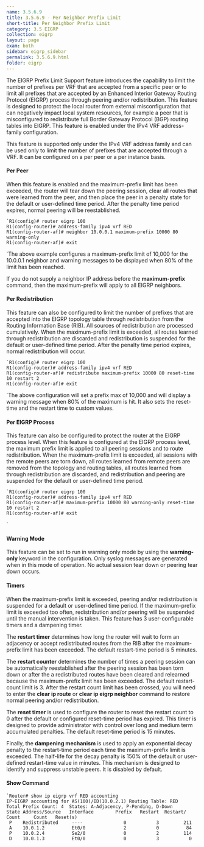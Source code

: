 ```yaml
---
name: 3.5.6.9
title: 3.5.6.9 - Per Neighbor Prefix Limit
short-title: Per Neighbor Prefix Limit
category: 3.5 EIGRP
collection: eigrp
layout: page
exam: both
sidebar: eigrp_sidebar
permalink: 3.5.6.9.html
folder: eigrp
---
```

The EIGRP Prefix Limit Support feature introduces the capability to limit the number of prefixes per VRF that are accepted from a specific peer or to limit all prefixes that are accepted by an Enhanced Interior Gateway Routing Protocol (EIGRP) process through peering and/or redistribution. This feature is designed to protect the local router from external misconfiguration that can negatively impact local system resources, for example a peer that is misconfigured to redistribute full Border Gateway Protocol (BGP) routing tables into EIGRP. This feature is enabled under the IPv4 VRF address-family configuration.

This feature is supported only under the IPv4 VRF address family and can be used only to limit the number of prefixes that are accepted through a VRF. It can be configured on a per peer or a per instance basis.

#### Per Peer

When this feature is enabled and the maximum-prefix limit has been exceeded, the router will tear down the peering session, clear all routes that were learned from the peer, and then place the peer in a penalty state for the default or user-defined time period. After the penalty time period expires, normal peering will be reestablished.
```
`R1(config)# router eigrp 100
R1(config-router)# address-family ipv4 vrf RED
R1(config-router-af)# neighbor 10.0.0.1 maximum-prefix 10000 80 warning-only
R1(config-router-af)# exit
```
`The above example configures a maximum-prefix limit of 10,000 for the 10.0.0.1 neighbor and warning messages to be displayed when 80% of the limit has been reached.

If you do not supply a neighbor IP address before the **maximum-prefix** command, then the maximum-prefix will apply to all EIGRP neighbors.

#### Per Redistribution
This feature can also be configured to limit the number of prefixes that are accepted into the EIGRP topology table through redistribution from the Routing Information Base (RIB). All sources of redistribution are processed cumulatively. When the maximum-prefix limit is exceeded, all routes learned through redistribution are discarded and redistribution is suspended for the default or user-defined time period. After the penalty time period expires, normal redistribution will occur.
```
`R1(config)# router eigrp 100
R1(config-router)# address-family ipv4 vrf RED
R1(config-router-af)# redistribute maximum-prefix 10000 80 reset-time 10 restart 2
R1(config-router-af)# exit
```
`The above configuration will set a prefix max of 10,000 and will display a warning message when 80% of the maximum is hit. It also sets the reset-time and the restart time to custom values.

#### Per EIGRP Process
This feature can also be configured to protect the router at the EIGRP process level. When this feature is configured at the EIGRP process level, the maximum prefix limit is applied to all peering sessions and to route redistribution. When the maximum-prefix limit is exceeded, all sessions with the remote peers are torn down, all routes learned from remote peers are removed from the topology and routing tables, all routes learned from through redistribution are discarded, and redistribution and peering are suspended for the default or user-defined time period.
```
`R1(config)# router eigrp 100
R1(config-router)# address-family ipv4 vrf RED
R1(config-router-af)# maximum-prefix 10000 80 warning-only reset-time 10 restart 2
R1(config-router-af)# exit
```
`
#### Warning Mode
This feature can be set to run in warning only mode by using the **warning-only** keyword in the configuration. Only syslog messages are generated when in this mode of operation. No actual session tear down or peering tear down occurs.

#### Timers
When the maximum-prefix limit is exceeded, peering and/or redistribution is suspended for a default or user-defined time period. If the maximum-prefix limit is exceeded too often, redistribution and/or peering will be suspended until the manual intervention is taken. This feature has 3 user-configurable timers and a dampening timer.

The **restart timer** determines how long the router will wait to form an adjacency or accept redistributed routes from the RIB after the maximum-prefix limit has been exceeded. The default restart-time period is 5 minutes.

The **restart counter** determines the number of times a peering session can be automatically reestablished after the peering session has been torn down or after the a redistributed routes have been cleared and relearned because the maximum-prefix limit has been exceeded. The default restart-count limit is 3. After the restart count limit has been crossed, you will need to enter the **clear ip route** or **clear ip eigrp neighbor** command to restore normal peering and/or redistribution.

The **reset timer** is used to configure the router to reset the restart count to 0 after the default or configured reset-time period has expired. This timer is designed to provide administrator with control over long and medium term accumulated penalties. The default reset-time period is 15 minutes.

Finally, the **dampening mechanism** is used to apply an exponential decay penalty to the restart-time period each time the maximum-prefix limit is exceeded. The half-life for the decay penalty is 150% of the default or user-defined restart-time value in minutes. This mechanism is designed to identify and suppress unstable peers. It is disabled by default.

#### Show Command
```
`Router# show ip eigrp vrf RED accounting 
IP-EIGRP accounting for AS(100)/ID(10.0.2.1) Routing Table: RED
Total Prefix Count: 4  States: A-Adjacency, P-Pending, D-Down
State Address/Source   Interface        Prefix   Restart  Restart/
Count     Count   Reset(s)
 P    Redistributed     ----               0           3         211
 A    10.0.1.2          Et0/0              2           0          84
 P    10.0.2.4          Se2/0              0           2         114
 D    10.0.1.3          Et0/0              0           3           0
````